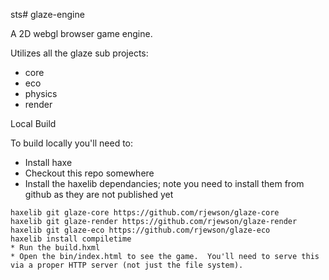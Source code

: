 sts# glaze-engine

A 2D webgl browser game engine.

Utilizes all the glaze sub projects:

- core
- eco
- physics
- render


Local Build

To build locally you'll need to:

* Install haxe
* Checkout this repo somewhere
* Install the haxelib dependancies; note you need to install them from github as they are not published yet
```
haxelib git glaze-core https://github.com/rjewson/glaze-core
haxelib git glaze-render https://github.com/rjewson/glaze-render
haxelib git glaze-eco https://github.com/rjewson/glaze-eco
haxelib install compiletime
* Run the build.hxml
* Open the bin/index.html to see the game.  You'll need to serve this via a proper HTTP server (not just the file system).
